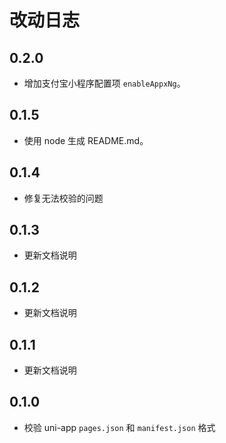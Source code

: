 # 改动日志

## 0.2.0

- 增加支付宝小程序配置项 `enableAppxNg`。

## 0.1.5

- 使用 node 生成 README.md。

## 0.1.4

- 修复无法校验的问题

## 0.1.3

- 更新文档说明

## 0.1.2

- 更新文档说明

## 0.1.1

- 更新文档说明

## 0.1.0

- 校验 uni-app `pages.json` 和 `manifest.json` 格式
